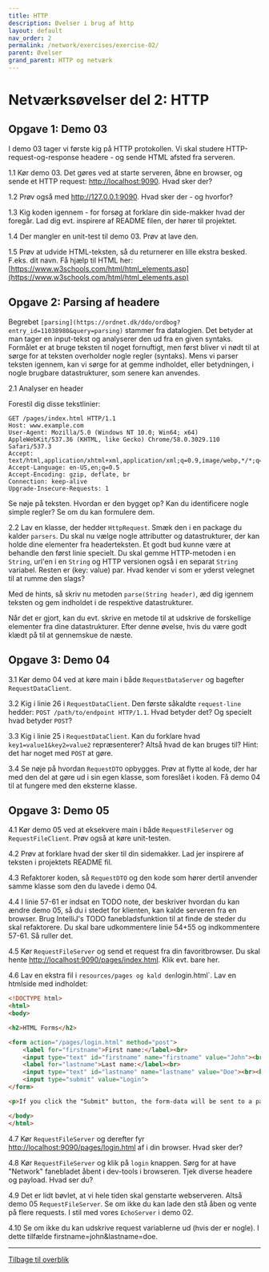 ```yaml
---
title: HTTP
description: Øvelser i brug af http
layout: default
nav_order: 2
permalink: /network/exercises/exercise-02/
parent: Øvelser
grand_parent: HTTP og netværk
---
```

# Netværksøvelser del 2: HTTP

## Opgave 1: Demo 03

I demo 03 tager vi første kig på HTTP protokollen. Vi skal studere HTTP-request-og-response headere - og sende HTML afsted fra serveren.

1.1 Kør demo 03. Det gøres ved at starte serveren, åbne en browser,
og sende et HTTP request: <http://localhost:9090>. Hvad sker der?

1.2 Prøv også med <http://127.0.0.1:9090>. Hvad sker der - og hvorfor?

1.3 Kig koden igennem - for forsøg at forklare din side-makker hvad der foregår. Lad dig evt. inspirere af README filen, der hører til projektet.

1.4 Der mangler en unit-test til demo 03. Prøv at lave den.

1.5 Prøv at udvide HTML-teksten, så du returnerer en lille ekstra
besked. F.eks. dit navn. Få hjælp til HTML her: [https://www.w3schools.com/html/html_elements.asp](https://www.w3schools.com/html/html_elements.asp)

## Opgave 2: Parsing af headere

Begrebet `[parsing](https://ordnet.dk/ddo/ordbog?entry_id=11038980&query=parsing)` stammer fra datalogien. Det betyder at man tager en input-tekst og analyserer den ud fra en given syntaks. Formålet er at bruge teksten til noget fornuftigt, men først bliver vi nødt til at sørge for at teksten overholder nogle regler (syntaks). Mens vi parser teksten igennem, kan vi sørge for at gemme indholdet, eller betydningen, i nogle brugbare datastrukturer, som senere kan anvendes.

2.1 Analyser en header

Forestil dig disse tekstlinier:

```text
GET /pages/index.html HTTP/1.1
Host: www.example.com
User-Agent: Mozilla/5.0 (Windows NT 10.0; Win64; x64) AppleWebKit/537.36 (KHTML, like Gecko) Chrome/58.0.3029.110 Safari/537.3
Accept: text/html,application/xhtml+xml,application/xml;q=0.9,image/webp,*/*;q=0.8
Accept-Language: en-US,en;q=0.5
Accept-Encoding: gzip, deflate, br
Connection: keep-alive
Upgrade-Insecure-Requests: 1
```

Se nøje på teksten. Hvordan er den bygget op? Kan du identificere nogle simple regler? Se om du kan formulere dem.

2.2 Lav en klasse, der hedder `HttpRequest`. Smæk den i en package du kalder `parsers`. Du skal nu vælge nogle attributter og datastrukturer, der kan holde dine elementer fra headerteksten. Et godt bud kunne være at behandle den først linie specielt. Du skal gemme HTTP-metoden i en `String`, url'en i en `String` og HTTP versionen også i en separat `String` variabel. Resten er (key: value) par. Hvad kender vi som er yderst velegnet til at rumme den slags?

Med de hints, så skriv nu metoden `parse(String header)`, æd dig igennem teksten og gem indholdet i de respektive datastrukturer.

Når det er gjort, kan du evt. skrive en metode til at udskrive de forskellige elementer fra dine datastrukturer. Efter denne øvelse, hvis du være godt klædt på til at gennemskue de næste.

## Opgave 3: Demo 04

3.1 Kør demo 04 ved at køre main i både `RequestDataServer` og bagefter `RequestDataClient`.

3.2 Kig i linie 26 i `RequestDataClient`. Den første såkaldte `request-line` hedder: `POST /path/to/endpoint HTTP/1.1`. Hvad betyder det? Og specielt hvad betyder `POST`?

3.3 Kig i linie 25 i `RequestDataClient`. Kan du forklare hvad `key1=value1&key2=value2` repræsenterer? Altså hvad de kan bruges til? Hint: det har noget med `POST` at gøre.

3.4 Se nøje på hvordan `RequestDTO` opbygges. Prøv at flytte al kode, der har med den del at gøre ud i sin egen klasse, som foreslået i koden. Få demo 04 til at fungere med den eksterne klasse.

## Opgave 3: Demo 05

4.1 Kør demo 05 ved at eksekvere main i både `RequestFileServer` og `RequestFileClient`. Prøv også at køre unit-testen.

4.2 Prøv at forklare hvad der sker til din sidemakker. Lad jer inspirere af teksten i projektets README fil.

4.3 Refaktorer koden, så `RequestDTO` og den kode som hører dertil
anvender samme klasse som den du lavede i demo 04.

4.4 I linie 57-61 er indsat en TODO note, der beskriver hvordan
du kan ændre demo 05, så du i stedet for klienten, kan kalde serveren
fra en browser. Brug IntelliJ's TODO fanebladsfunktion til at finde de steder du skal refaktorere. Du skal bare udkommentere linie 54+55 og indkommentere 57-61. Så ruller det.

4.5 Kør `RequestFileServer` og send et request fra din favoritbrowser. Du skal hente [http://localhost:9090/pages/index.html](http://localhost:9090/pages/loginform.html). Klik evt. bare her.

4.6 Lav en ekstra fil i `resources/pages og kald den`login.html`. Lav en htmlside med indholdet:

```html
<!DOCTYPE html>
<html>
<body>

<h2>HTML Forms</h2>

<form action="/pages/login.html" method="post">
    <label for="firstname">First name:</label><br>
    <input type="text" id="firstname" name="firstname" value="John"><br>
    <label for="lastname">Last name:</label><br>
    <input type="text" id="lastname" name="lastname" value="Doe"><br><br>
    <input type="submit" value="Login">
</form>

<p>If you click the "Submit" button, the form-data will be sent to a page called "/pages/login.html".</p>

</body>
</html>
```

4.7 Kør `RequestFileServer` og derefter fyr [http://localhost:9090/pages/login.html](http://localhost:9090/pages/login.html) af i din browser. Hvad sker der?

4.8 Kør `RequestFileServer` og klik på `login` knappen. Sørg for at have "Network" fanebladet åbent i dev-tools i browseren. Tjek diverse headere og payload. Hvad ser du?

4.9 Det er lidt bøvlet, at vi hele tiden skal genstarte webserveren.
Altså demo 05 `RequestFileServer`. Se om ikke du kan lade den stå
åben og vente på flere requests. I stil med vores `EchoServer` i demo 02.

4.10 Se om ikke du kan udskrive request variablerne ud (hvis der er nogle). I dette tilfælde firstname=john&lastname=doe.

<hr/>

[Tilbage til overblik](exercises_overview.md)
